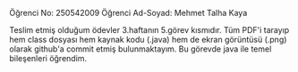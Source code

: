 Öğrenci No: 250542009 Öğrenci Ad-Soyad: Mehmet Talha Kaya

Teslim etmiş olduğum ödevler 3.haftanın 5.görev kısmıdır. Tüm PDF'i tarayıp hem class dosyası hem kaynak kodu (.java) hem de ekran görüntüsü (.png) olarak github'a commit etmiş bulunmaktayım. Bu görevde java ile temel bileşenleri öğrendim.
